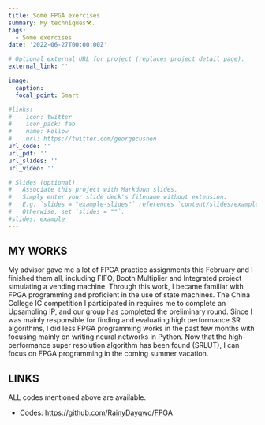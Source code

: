 ```yaml
---
title: Some FPGA exercises
summary: My techniques🛠️.
tags:
  - Some exercises
date: '2022-06-27T00:00:00Z'

# Optional external URL for project (replaces project detail page).
external_link: ''

image:
  caption: 
  focal_point: Smart

#links:
#  - icon: twitter
#    icon_pack: fab
#    name: Follow
#    url: https://twitter.com/georgecushen
url_code: ''
url_pdf: ''
url_slides: ''
url_video: ''

# Slides (optional).
#   Associate this project with Markdown slides.
#   Simply enter your slide deck's filename without extension.
#   E.g. `slides = "example-slides"` references `content/slides/example-slides.md`.
#   Otherwise, set `slides = ""`.
#slides: example
---
```

## MY WORKS
My advisor gave me a lot of FPGA practice assignments this February and I finished them all, including FIFO, Booth Multiplier and Integrated project simulating a vending machine. Through this work, I became familiar with FPGA programming and proficient in the use of state machines. 
The China College IC competition I participated in requires me to complete an Upsampling IP, and our group has completed the preliminary round.
Since I was mainly responsible for finding and evaluating high performance SR algorithms, I did less FPGA programming works in the past few months with focusing mainly on writing neural networks in Python. 
Now that the high-performance super resolution algorithm has been found (SRLUT), I can focus on FPGA programming in the coming summer vacation.

## LINKS

ALL codes mentioned above are available.

- Codes: https://github.com/RainyDayqwq/FPGA

